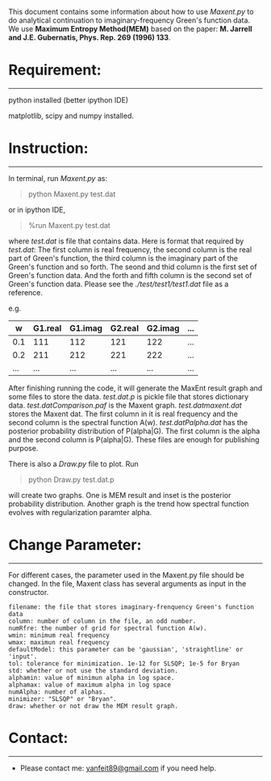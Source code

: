 This document contains some information about how to use *Maxent.py* to do analytical continuation to imaginary-frequency Green's function data. We use **Maximum Entropy Method(MEM)** based on the paper: **M. Jarrell and J.E. Gubernatis, Phys. Rep. 269 (1996) 133**. 

# Requirement:
------------
python installed (better ipython IDE)

matplotlib, scipy and numpy installed.

# Instruction:
------------
In terminal, run *Maxent.py* as:
> python Maxent.py test.dat

or in ipython IDE,
> %run Maxent.py test.dat

where *test.dat* is file that contains data. Here is format that required by *test.dat*: The first column is real frequency, the second column is the real part of Green's function, the third column is the imaginary part of the Green's function and so forth. The seond and thid column is the first set of Green's function data. And the forth and fifth column is the second set of Green's function data. Please see the *./test/test1/test1.dat* file as a reference.

e.g.

| w   |  G1.real|   G1.imag |  G2.real |   G2.imag     | ... |
|-----|---------|-----------|--------- |--------       | --- |
| 0.1 |    111  |     112   |    121   |    122        | ... |
| 0.2 |   211   |    212    |    221   |     222       | ... |
| ... | ...     |    ...    |    ...   |       ...     | ... |
	


After finishing running the code, it will generate the MaxEnt result graph and some files to store the data. *test.dat.p* is pickle file that stores dictionary data. *test.datComparison.paf* is the Maxent graph. *test.datmaxent.dat* stores the Maxent dat. The first column in it is real frequency and the second column is the spectral function A(w). *test.datPalpha.dat* has the posterior probability distribution of P(alpha|G). The first column is the alpha and the second column is P(alpha|G). These files are enough for publishing purpose.

There is also a *Draw.py* file to plot. Run
> python Draw.py test.dat.p

will create two graphs. One is MEM result and inset is the posterior probability distribution. Another graph is the trend how spectral function evolves with regularization paramter alpha.

# Change Parameter:
-----------------
For different cases, the parameter used in the Maxent.py file should be changed. In the file, Maxent class has several arguments as input in the constructor.

	filename: the file that stores imaginary-frenquency Green's function data
	column: number of column in the file, an odd number.
	numRfre: the number of grid for spectral function A(w).
	wmin: minimum real frequency
	wmax: maximun real frequency
	defaultModel: this parameter can be 'gaussian', 'straightline' or 'input'.
	tol: tolerance for minimization. 1e-12 for SLSQP; 1e-5 for Bryan
	std: whether or not use the standard deviation.
	alphamin: value of minimun alpha in log space.
	alphamax: value of maximum alpha in log space
	numAlpha: number of alphas.
	minimizer: "SLSQP" or "Bryan".
	draw: whether or not draw the MEM result graph.

# Contact:
----------
* Please contact me: yanfeit89@gmail.com if you need help.


